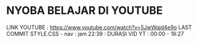 # NYOBA BELAJAR DI YOUTUBE
LINK YOUTUBE : https://www.youtube.com/watch?v=5JwWqjd4e9o
LAST COMMIT STYLE.CSS - nav : jam 22:39 : DURASI VID YT : 00:00 - 18:27
